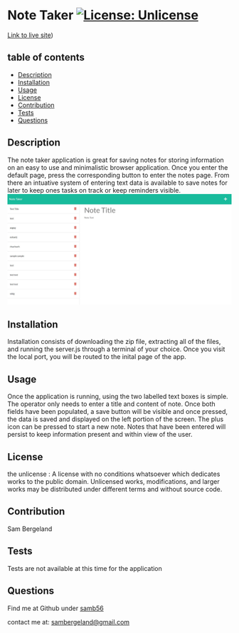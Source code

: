 # Note Taker [![License: Unlicense](https://img.shields.io/badge/license-Unlicense-blue.svg)](http://unlicense.org/)
[Link to live site](https://samb56.github.io/note-taker/))
  ## table of contents
  - [Description](#description)
  - [Installation](#installation)
  - [Usage](#usage)
  - [License](#license)
  - [Contribution](#contribution)
  - [Tests](#tests)
  - [Questions](#questions)

  ## Description 
  The note taker application is great for saving notes for storing information on an easy to use and minimalistic browser application. Once you enter the default page, press the corresponding button to enter the notes page. From there an intuative system of entering text data is available to save notes for later to keep ones tasks on track or keep reminders visible.
  ![screenshot](screenshot.JPG)

  ## Installation 
  Installation consists of downloading the zip file, extracting all of the files, and running the server.js through a terminal of your choice. Once you visit the local port, you will be routed to the inital page of the app.

  ## Usage 
  Once the application is running, using the two labelled text boxes is simple. The operator only needs to enter a title and content of note. Once both fields have been populated, a save button will be visible and once pressed, the data is saved and displayed on the left portion of the screen. The plus icon can be pressed to start a new note. Notes that have been entered will persist to keep information present and within view of the user. 

  ## License 
  the unlicense :
  A license with no conditions whatsoever which dedicates works to the public domain. Unlicensed works, modifications, and larger works may be distributed under different terms and without source code.

  ## Contribution 
  Sam Bergeland

  ## Tests 
  Tests are not available at this time for the application

  ## Questions 
  Find me at Github under [samb56](https://github.com/samb56)

  contact me at:
  [sambergeland@gmail.com](mailto:sambergeland@gmail.com)



